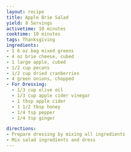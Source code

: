 ```yaml
---
layout: recipe
title: Apple Brie Salad
yield: 8 Servings
activetime: 10 minutes
cooktime: 10 minutes
tags: Thanksgiving
ingredients:
- 1 6 oz bag mixed greens
- 4 oz brie cheese, cubed
- 1 large apple, cubed
- 1/2 cup pecans
- 1/2 cup dried cranberries
- 4 green onions, chopped
- For Dressing:
  - 1/3 cup olive oil
  - 1/3 cup apple cider vinegar
  - 1 tbsp apple cider
  - 1 1/2 tbsp honey
  - 1/4 tsp pepper
  - 1/4 tsp ginger

directions:
- Prepare dressing by mixing all ingredients
- Mix salad ingredients and dress
---
```

